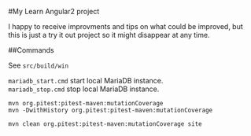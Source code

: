 #My Learn Angular2 project

I happy to receive improvments and tips on what could be improved, but this is just a try it out project so it might disappear at any time.


##Commands

See `src/build/win`

`mariadb_start.cmd` start local MariaDB instance.  
`mariadb_stop.cmd` stop local MariaDB instance.

`mvn org.pitest:pitest-maven:mutationCoverage`  
`mvn -DwithHistory org.pitest:pitest-maven:mutationCoverage`  

`mvn clean org.pitest:pitest-maven:mutationCoverage site`  
